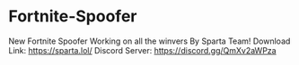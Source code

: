 # Fortnite-Spoofer
New Fortnite Spoofer Working on all the winvers By Sparta Team!
Download Link: https://sparta.lol/
Discord Server: https://discord.gg/QmXv2aWPza
